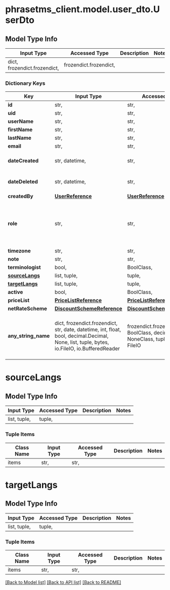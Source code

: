 # phrasetms_client.model.user_dto.UserDto

## Model Type Info

| Input Type                   | Accessed Type          | Description | Notes |
| ---------------------------- | ---------------------- | ----------- | ----- |
| dict, frozendict.frozendict, | frozendict.frozendict, |             |

### Dictionary Keys

| Key                             | Input Type                                                                                                                                  | Accessed Type                                                                           | Description                                                        | Notes                                                                                                                     |
| ------------------------------- | ------------------------------------------------------------------------------------------------------------------------------------------- | --------------------------------------------------------------------------------------- | ------------------------------------------------------------------ | ------------------------------------------------------------------------------------------------------------------------- |
| **id**                          | str,                                                                                                                                        | str,                                                                                    |                                                                    | [optional]                                                                                                                |
| **uid**                         | str,                                                                                                                                        | str,                                                                                    |                                                                    | [optional]                                                                                                                |
| **userName**                    | str,                                                                                                                                        | str,                                                                                    |                                                                    | [optional]                                                                                                                |
| **firstName**                   | str,                                                                                                                                        | str,                                                                                    |                                                                    | [optional]                                                                                                                |
| **lastName**                    | str,                                                                                                                                        | str,                                                                                    |                                                                    | [optional]                                                                                                                |
| **email**                       | str,                                                                                                                                        | str,                                                                                    |                                                                    | [optional]                                                                                                                |
| **dateCreated**                 | str, datetime,                                                                                                                              | str,                                                                                    |                                                                    | [optional] value must conform to RFC-3339 date-time                                                                       |
| **dateDeleted**                 | str, datetime,                                                                                                                              | str,                                                                                    |                                                                    | [optional] value must conform to RFC-3339 date-time                                                                       |
| **createdBy**                   | [**UserReference**](UserReference.md)                                                                                                       | [**UserReference**](UserReference.md)                                                   |                                                                    | [optional]                                                                                                                |
| **role**                        | str,                                                                                                                                        | str,                                                                                    |                                                                    | [optional] must be one of ["SYS_ADMIN", "SYS_ADMIN_READ", "ADMIN", "PROJECT_MANAGER", "LINGUIST", "GUEST", "SUBMITTER", ] |
| **timezone**                    | str,                                                                                                                                        | str,                                                                                    |                                                                    | [optional]                                                                                                                |
| **note**                        | str,                                                                                                                                        | str,                                                                                    |                                                                    | [optional]                                                                                                                |
| **terminologist**               | bool,                                                                                                                                       | BoolClass,                                                                              |                                                                    | [optional]                                                                                                                |
| **[sourceLangs](#sourceLangs)** | list, tuple,                                                                                                                                | tuple,                                                                                  |                                                                    | [optional]                                                                                                                |
| **[targetLangs](#targetLangs)** | list, tuple,                                                                                                                                | tuple,                                                                                  |                                                                    | [optional]                                                                                                                |
| **active**                      | bool,                                                                                                                                       | BoolClass,                                                                              |                                                                    | [optional]                                                                                                                |
| **priceList**                   | [**PriceListReference**](PriceListReference.md)                                                                                             | [**PriceListReference**](PriceListReference.md)                                         |                                                                    | [optional]                                                                                                                |
| **netRateScheme**               | [**DiscountSchemeReference**](DiscountSchemeReference.md)                                                                                   | [**DiscountSchemeReference**](DiscountSchemeReference.md)                               |                                                                    | [optional]                                                                                                                |
| **any_string_name**             | dict, frozendict.frozendict, str, date, datetime, int, float, bool, decimal.Decimal, None, list, tuple, bytes, io.FileIO, io.BufferedReader | frozendict.frozendict, str, BoolClass, decimal.Decimal, NoneClass, tuple, bytes, FileIO | any string name can be used but the value must be the correct type | [optional]                                                                                                                |

# sourceLangs

## Model Type Info

| Input Type   | Accessed Type | Description | Notes |
| ------------ | ------------- | ----------- | ----- |
| list, tuple, | tuple,        |             |

### Tuple Items

| Class Name | Input Type | Accessed Type | Description | Notes |
| ---------- | ---------- | ------------- | ----------- | ----- |
| items      | str,       | str,          |             |

# targetLangs

## Model Type Info

| Input Type   | Accessed Type | Description | Notes |
| ------------ | ------------- | ----------- | ----- |
| list, tuple, | tuple,        |             |

### Tuple Items

| Class Name | Input Type | Accessed Type | Description | Notes |
| ---------- | ---------- | ------------- | ----------- | ----- |
| items      | str,       | str,          |             |

[[Back to Model list]](../../README.md#documentation-for-models) [[Back to API list]](../../README.md#documentation-for-api-endpoints) [[Back to README]](../../README.md)
